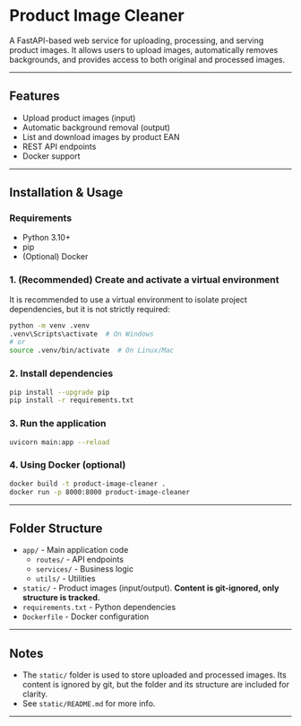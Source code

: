 # Product Image Cleaner

A FastAPI-based web service for uploading, processing, and serving product images. It allows users to upload images, automatically removes backgrounds, and provides access to both original and processed images.

---

## Features
- Upload product images (input)
- Automatic background removal (output)
- List and download images by product EAN
- REST API endpoints
- Docker support

---

## Installation & Usage

### Requirements
- Python 3.10+
- pip
- (Optional) Docker

### 1. (Recommended) Create and activate a virtual environment
It is recommended to use a virtual environment to isolate project dependencies, but it is not strictly required:
```bash
python -m venv .venv
.venv\Scripts\activate  # On Windows
# or
source .venv/bin/activate  # On Linux/Mac
```

### 2. Install dependencies
```bash
pip install --upgrade pip
pip install -r requirements.txt
```

### 3. Run the application
```bash
uvicorn main:app --reload
```

### 4. Using Docker (optional)
```bash
docker build -t product-image-cleaner .
docker run -p 8000:8000 product-image-cleaner
```

---

## Folder Structure

- `app/` - Main application code
  - `routes/` - API endpoints
  - `services/` - Business logic
  - `utils/` - Utilities
- `static/` - Product images (input/output). **Content is git-ignored, only structure is tracked.**
- `requirements.txt` - Python dependencies
- `Dockerfile` - Docker configuration

---

## Notes
- The `static/` folder is used to store uploaded and processed images. Its content is ignored by git, but the folder and its structure are included for clarity.
- See `static/README.md` for more info.

---
